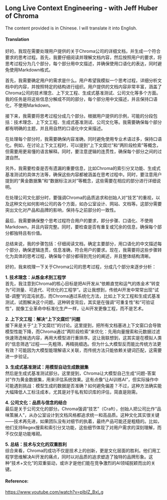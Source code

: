 ## Long Live Context Engineering - with Jeff Huber of Chroma

<think>
</think>

The content provided is in Chinese. I will translate it into English.

#### Translation 

<think>
好的，我现在需要处理用户提供的关于Chroma公司的详细文档，并生成一个符合要求的思考过程。首先，我要仔细阅读并理解文档内容，然后按照用户的要求，将思考过程分为几个部分，每个部分用中文描述，并确保使用口语化的表达，同时避免使用Markdown格式。

首先，我需要确定用户的需求是什么。用户希望我模拟一个思考过程，详细分析文档中的内容，并按照特定的结构进行组织。用户提供的文档内容非常丰富，涵盖了Chroma公司的技术理念、上下文工程、生成式基准测试、公司文化等多个方面。我的任务是将这些信息分解成不同的部分，每个部分用中文描述，并且保持口语化，不使用Markdown。

接下来，我需要将思考过程分成几个部分。根据用户提供的示例，可能的分段包括：技术理念、上下文工程、生成式基准测试、公司文化等。我需要确保每个部分都有明确的主题，并且用自然的口语化中文来描述。

在处理每个部分时，我需要确保内容准确，同时避免使用专业术语过多，保持口语化。例如，在讨论上下文工程时，可以提到“上下文腐烂”和“两阶段检索”等概念，但需要用更易懂的语言解释。同时，要注意逻辑的连贯性，确保每个部分之间的过渡自然。

另外，我需要检查是否有遗漏的重要信息，比如Chroma的索引分叉功能、生成式基准测试的具体方法等，确保这些内容都被涵盖在思考过程中。同时，要注意用户提到的“黄金数据集”和“数据标注派对”等概念，这些需要在相应的部分进行详细说明。

在处理公司文化部分时，要强调Chroma的品质追求和创始人对“技艺”的重视，以及这种文化如何影响公司的各个方面，如办公室设计、网站、文档等。这部分需要突出文化对产品和品牌的影响，保持与之前部分的一致性。

最后，我需要确保整个思考过程符合用户的要求，即分步骤、口语化、不使用Markdown，并且内容完整。同时，要检查是否有重复或冗余的信息，确保每个部分都独特且有价值。

总结来说，我的步骤包括：仔细阅读文档，确定主要部分，用口语化的中文描述每个部分，确保逻辑连贯，信息准确，符合用户的要求。现在，我需要将这些步骤转化为具体的思考过程，确保每个部分都得到充分的阐述，并且整体结构清晰。
</think>

好的，我来梳理一下关于Chroma公司的思考过程，分成几个部分来逐步分析：

**1. 技术理念：从炼金术到工程学**  
首先，我注意到Chroma的核心目标是把AI开发从“依赖直觉和运气的炼金术”转变为“可测量、可迭代、可优化的工程学”。这让我想到，传统AI开发中常常出现“试错-调整”的混沌状态，而Chroma通过系统化方法，比如上下文工程和生成式基准测试，试图解决这个问题。这种转变背后，其实是在强调“可重复性”和“可验证性”，就像工业革命中标准化生产一样，让AI开发更像工程，而不是艺术。

**2. 上下文工程：解决“上下文腐烂”问题**  
接下来是关于“上下文腐烂”的讨论。这里提到，把所有文档塞进上下文窗口会导致模型性能下降，而Chroma通过“两阶段检索”来优化：先用向量搜索和元数据过滤快速筛选候选内容，再用大模型进行重排序。这让我联想到，这其实是在模拟人类的“信息筛选”过程——先粗筛，再精挑细选。但为什么大模型反而能比传统方法更有效？可能因为大模型能理解语义关联，而传统方法只能依赖关键词匹配，这需要进一步验证。

**3. 生成式基准测试：用模型自动生成数据集**  
然后是生成式基准测试部分。这里提到，Chroma让大模型自己生成“问题-答案对”作为黄金数据集，用来评估系统效果。这有点像“让AI训练AI”，但实际操作中可能遇到挑战：模型生成的数据是否准确？如何避免偏差？不过，这种方法确实能大幅降低人工标注成本，尤其是对于私有知识库的评估，简直是刚需。

**4. 公司文化：品质与信念的结合**  
最后是关于公司文化的部分。Chroma强调“技艺”（Craft），创始人把公司比作“品味策展人”，从办公室设计到文档风格都追求统一和高品质。这种文化其实很关键——技术再先进，如果团队没有对细节的执着，最终产品可能还是粗糙的。比如，他们支持Regex搜索和索引分叉功能，这些细节体现了对用户需求的深刻理解，而不仅仅是功能堆砌。

**5. 总结：技术与文化的双重胜利**  
综合来看，Chroma的成功不仅是技术上的创新，更是文化层面的胜利。他们用工程学思维解决AI开发的痛点，同时以对品质的追求塑造了独特的品牌形象。这种“技术+文化”的双重驱动，或许才是他们能在竞争激烈的AI领域脱颖而出的关键。

#### Reference: 

https://www.youtube.com/watch?v=pIbIZ_Bxl_g